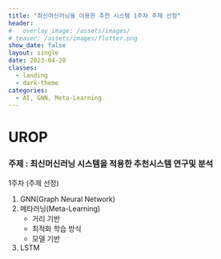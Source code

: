 ```yaml
---
title: "최신머신러닝을 이용한 추천 시스템 1주차 주제 선정"
header:
#   overlay_image: /assets/images/
# teaser: /assets/images/flutter.png
show_date: false
layout: single
date: 2023-04-28
classes:
  - landing
  - dark-theme
categories:
  - AI, GNN, Meta-Learning
---
```


# UROP

### 주제 : 최신머신러닝 시스템을 적용한 추천시스템 연구및 분석
1주차 (주제 선정)
  

1. GNN(Graph Neural Network)
2. 메타러닝(Meta-Learning)
    - 거리 기반
    - 최적화 학습 방식
    - 모델 기반
3. LSTM
